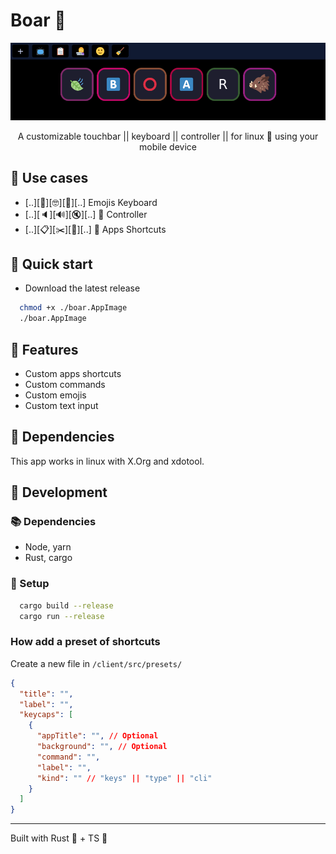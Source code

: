 # Boar 🐗

<p align="center">
  <a href="https://github/egxn/boar">
    <img alt="babel" src="./assets/boar.png" width="600" />
  </a>
</p>

<p align="center">
  A customizable touchbar || keyboard || controller || for linux 🐧 using your mobile device
</p>


## 🎹 Use cases

- [..][🙂][🤓][🧐][..] Emojis Keyboard
- [..][🔈][🔊][🔇][..] 📡 Controller
- [..][📋][✂️][📌][..] 🎨 Apps Shortcuts


## 🚀 Quick start

* Download the latest release

``` bash
  chmod +x ./boar.AppImage
  ./boar.AppImage
```

## 🔩 Features

* Custom apps shortcuts
* Custom commands
* Custom emojis
* Custom text input

## 🍱 Dependencies

This app works in linux with X.Org and xdotool.

## 🍱 Development

### 📚 Dependencies

* Node, yarn
* Rust, cargo

### 👷 Setup

``` bash
  cargo build --release
  cargo run --release
```

### How add a preset of shortcuts

Create a new file in  `/client/src/presets/`

``` json
{
  "title": "",
  "label": "",
  "keycaps": [
    {
      "appTitle": "", // Optional
      "background": "", // Optional
      "command": "",
      "label": "",
      "kind": "" // "keys" || "type" || "cli"
    }
  ]
}
```

---

Built with Rust 🦀 + TS 🔵
